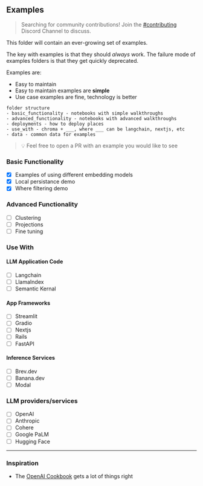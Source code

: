## Examples

> Searching for community contributions! Join the [#contributing](https://discord.com/channels/1073293645303795742/1074711539724058635) Discord Channel to discuss.

This folder will contain an ever-growing set of examples.

The key with examples is that they should *always* work. The failure mode of examples folders is that they get quickly deprecated.

Examples are:
- Easy to maintain
- Easy to maintain examples are __simple__
- Use case examples are fine, technology is better

```
folder structure
- basic_functionality - notebooks with simple walkthroughs
- advanced_functionality - notebooks with advanced walkthroughs
- deployments - how to deploy places
- use_with - chroma + ___, where ___ can be langchain, nextjs, etc
- data - common data for examples
```

> 💡 Feel free to open a PR with an example you would like to see

### Basic Functionality
- [x] Examples of using different embedding models
- [x] Local persistance demo
- [x] Where filtering demo

### Advanced Functionality
- [ ] Clustering
- [ ] Projections
- [ ] Fine tuning

### Use With

#### LLM Application Code
- [ ] Langchain
- [ ] LlamaIndex
- [ ] Semantic Kernal

#### App Frameworks
- [ ] Streamlit
- [ ] Gradio
- [ ] Nextjs
- [ ] Rails
- [ ] FastAPI

#### Inference Services
- [ ] Brev.dev
- [ ] Banana.dev
- [ ] Modal

### LLM providers/services
- [ ] OpenAI
- [ ] Anthropic
- [ ] Cohere
- [ ] Google PaLM
- [ ] Hugging Face

***

### Inspiration
- The [OpenAI Cookbook](https://github.com/openai/openai-cookbook) gets a lot of things right
